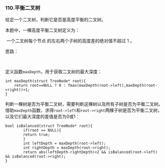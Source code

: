 ### 110.平衡二叉树

给定一个二叉树，判断它是否是高度平衡的二叉树。

本题中，一棵高度平衡二叉树定义为：

​	一个二叉树每个节点 的左右两个子树的高度差的绝对值不超过 1 。



思路：

​		

定义函数`maxDepth`，用于获取二叉树的最大深度：

```
int maxDepth(struct TreeNode* root){
    return root==NULL ? 0 : fmax(maxDepth(root->left),maxDepth(root->right))+1;
}
```

判断一棵树是否为平衡二叉树，需要判断这棵树以及所有子树是否为平衡二叉树。借助`maxDepth`函数，求得`root->left`和`root->right`两棵子树是否为平衡二叉树，以及它们最大深度的差值是否为0或1：

	bool isBalanced(struct TreeNode* root){
			if(root == NULL){
	    	return true;
			}
			int leftDepth = maxDepth(root->left);
			int rightDepth = maxDepth(root->right);
			return abs(leftDepth-rightDepth)<2 && isBalanced(root->left) && isBalanced(root->right);
	}
